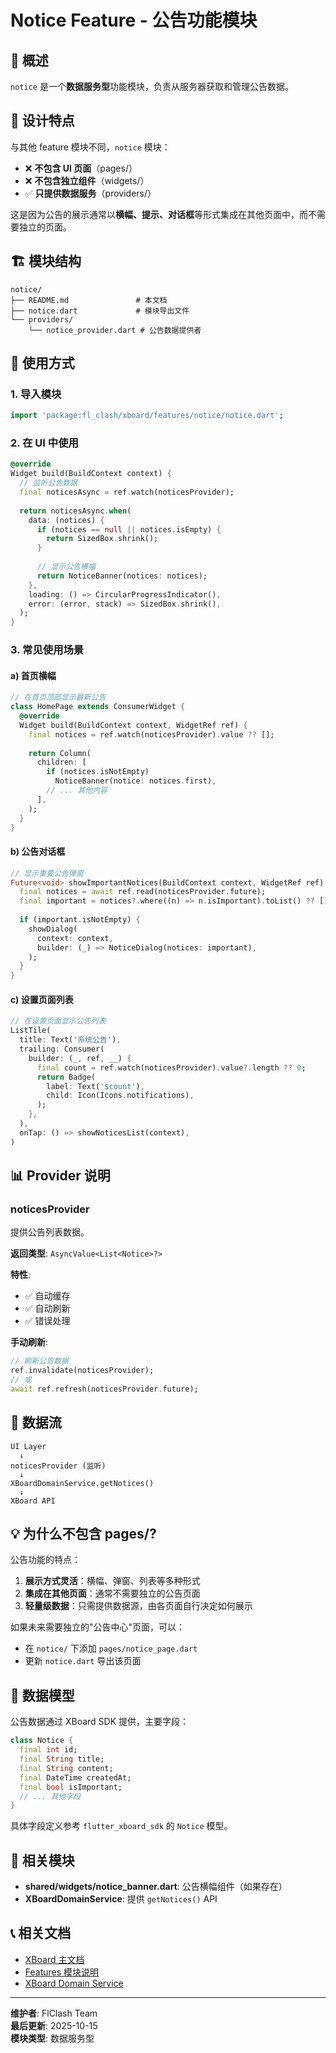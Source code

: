 # Notice Feature - 公告功能模块

## 📖 概述

`notice` 是一个**数据服务型**功能模块，负责从服务器获取和管理公告数据。

## 🎯 设计特点

与其他 feature 模块不同，`notice` 模块：
- ❌ **不包含 UI 页面**（pages/）
- ❌ **不包含独立组件**（widgets/）
- ✅ **只提供数据服务**（providers/）

这是因为公告的展示通常以**横幅、提示、对话框**等形式集成在其他页面中，而不需要独立的页面。

## 🏗️ 模块结构

```
notice/
├── README.md               # 本文档
├── notice.dart             # 模块导出文件
└── providers/
    └── notice_provider.dart # 公告数据提供者
```

## 🚀 使用方式

### 1. 导入模块

```dart
import 'package:fl_clash/xboard/features/notice/notice.dart';
```

### 2. 在 UI 中使用

```dart
@override
Widget build(BuildContext context) {
  // 监听公告数据
  final noticesAsync = ref.watch(noticesProvider);
  
  return noticesAsync.when(
    data: (notices) {
      if (notices == null || notices.isEmpty) {
        return SizedBox.shrink();
      }
      
      // 显示公告横幅
      return NoticeBanner(notices: notices);
    },
    loading: () => CircularProgressIndicator(),
    error: (error, stack) => SizedBox.shrink(),
  );
}
```

### 3. 常见使用场景

#### a) 首页横幅
```dart
// 在首页顶部显示最新公告
class HomePage extends ConsumerWidget {
  @override
  Widget build(BuildContext context, WidgetRef ref) {
    final notices = ref.watch(noticesProvider).value ?? [];
    
    return Column(
      children: [
        if (notices.isNotEmpty)
          NoticeBanner(notice: notices.first),
        // ... 其他内容
      ],
    );
  }
}
```

#### b) 公告对话框
```dart
// 显示重要公告弹窗
Future<void> showImportantNotices(BuildContext context, WidgetRef ref) async {
  final notices = await ref.read(noticesProvider.future);
  final important = notices?.where((n) => n.isImportant).toList() ?? [];
  
  if (important.isNotEmpty) {
    showDialog(
      context: context,
      builder: (_) => NoticeDialog(notices: important),
    );
  }
}
```

#### c) 设置页面列表
```dart
// 在设置页面显示公告列表
ListTile(
  title: Text('系统公告'),
  trailing: Consumer(
    builder: (_, ref, __) {
      final count = ref.watch(noticesProvider).value?.length ?? 0;
      return Badge(
        label: Text('$count'),
        child: Icon(Icons.notifications),
      );
    },
  ),
  onTap: () => showNoticesList(context),
)
```

## 📊 Provider 说明

### noticesProvider

提供公告列表数据。

**返回类型**: `AsyncValue<List<Notice>?>`

**特性**:
- ✅ 自动缓存
- ✅ 自动刷新
- ✅ 错误处理

**手动刷新**:
```dart
// 刷新公告数据
ref.invalidate(noticesProvider);
// 或
await ref.refresh(noticesProvider.future);
```

## 🔄 数据流

```
UI Layer
  ↓
noticesProvider (监听)
  ↓
XBoardDomainService.getNotices()
  ↓
XBoard API
```

## 💡 为什么不包含 pages/?

公告功能的特点：
1. **展示方式灵活**：横幅、弹窗、列表等多种形式
2. **集成在其他页面**：通常不需要独立的公告页面
3. **轻量级数据**：只需提供数据源，由各页面自行决定如何展示

如果未来需要独立的"公告中心"页面，可以：
- 在 `notice/` 下添加 `pages/notice_page.dart`
- 更新 `notice.dart` 导出该页面

## 📝 数据模型

公告数据通过 XBoard SDK 提供，主要字段：

```dart
class Notice {
  final int id;
  final String title;
  final String content;
  final DateTime createdAt;
  final bool isImportant;
  // ... 其他字段
}
```

具体字段定义参考 `flutter_xboard_sdk` 的 `Notice` 模型。

## 🤝 相关模块

- **shared/widgets/notice_banner.dart**: 公告横幅组件（如果存在）
- **XBoardDomainService**: 提供 `getNotices()` API

## 📞 相关文档

- [XBoard 主文档](../../README.md)
- [Features 模块说明](../README.md)
- [XBoard Domain Service](../../sdk/README.md)

---

**维护者**: FlClash Team  
**最后更新**: 2025-10-15  
**模块类型**: 数据服务型

